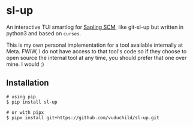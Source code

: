 # sl-up
An interactive TUI smartlog for [Sapling SCM](https://github.com/facebook/sapling), like git-sl-up but written in python3 and based on `curses`.

This is my own personal implementation for a tool available internally at Meta. FWIW, I do not have access to that tool's code so if they choose to open source the internal tool at any time, you should prefer that one over mine. I would ;) 


## Installation

```
# using pip
$ pip install sl-up

# or with pipx
$ pipx install git+https://github.com/vuduchild/sl-up.git
```
